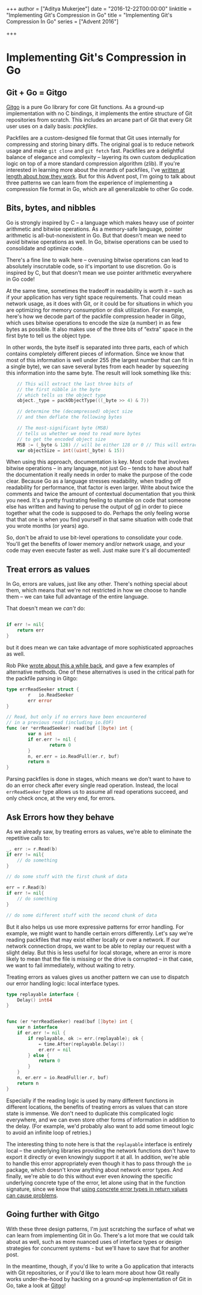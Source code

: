+++
author = ["Aditya Mukerjee"]
date = "2016-12-22T00:00:00"
linktitle = "Implementing Git's Compression in Go"
title = "Implementing Git's Compression In Go"
series = ["Advent 2016"]

+++

# Implementing Git's Compression in Go


## Git + Go = Gitgo

[Gitgo](https://github.com/ChimeraCoder/gitgo) is a pure Go library for core Git functions. As a ground-up implementation with no C bindings, it implements the entire structure of Git repositories from scratch. This includes an arcane part of Git that every Git user uses on a daily basis: _packfiles_.

Packfiles are a custom-designed file format that Git uses internally for compressing and storing binary diffs. The original goal is to reduce network usage and make `git clone` and `git fetch` fast. Packfiles are a delightful balance of elegance and complexity – layering its own custom deduplication logic on top of a more standard compression algorithm (zlib). If you're interested in learning more about the innards of packfiles, I've [written at length about how they work](https://codewords.recurse.com/issues/three/unpacking-git-packfiles). But for this Advent post, I'm going to talk about three patterns we can learn from the experience of implementing a compression file format in Go, which are all generalizable to other Go code.


## Bits, bytes, and nibbles


Go is strongly inspired by C – a language which makes heavy use of pointer arithmetic and bitwise operations. As a memory-safe language, pointer arithmetic is all-but-nonexistent in Go. But that doesn't mean we need to avoid bitwise operations as well. In Go, bitwise operations can be used to consolidate and optimize code.

There's a fine line to walk here – overusing bitwise operations can lead to absolutely inscrutable code, so it's important to use discretion. Go is inspired by C, but that doesn't mean we use pointer arithmetic everywhere in Go code! 

At the same time, sometimes the tradeoff in readability is worth it – such as if your application has very tight space requirements. That could mean network usage, as it does with Git, or it could be for situations in which you are optimizing for memory consumption or disk utilization. For example, here's how we decode part of the packfile compression header in Gitgo, which uses bitwise operations to encode the size (a number) in as few bytes as possible. It also makes use of the three bits of “extra” space in the first byte to tell us the object type.

In other words, the byte itself is separated into three parts, each of which contains completely different pieces of information. Since we know that most of this information is well under 255 (the largest number that can fit in a single byte), we can save several bytes from each header by squeezing this information into the same byte. The result will look something like this:

```go
    // This will extract the last three bits of
    // the first nibble in the byte
    // which tells us the object type
    object._type = packObjectType(((_byte >> 4) & 7))

    // determine the (decompressed) object size
    // and then deflate the following bytes

    // The most-significant byte (MSB)
    // tells us whether we need to read more bytes
    // to get the encoded object size
    MSB := (_byte & 128) // will be either 128 or 0 // This will extract the last four bits of the byte
    var objectSize = int((uint(_byte) & 15))
```

When using this approach, documentation is key. Most code that involves bitwise operations – in any language, not just Go – tends to have about half the documentation it really needs in order to make the purpose of the code clear. Because Go as a language stresses readability, when trading off readability for performance, that factor is even larger. Write about twice the comments and twice the amount of contextual documentation that you think you need. It's a pretty frustrating feeling to stumble on code that someone else has written and having to peruse the output of [od](https://en.wikipedia.org/wiki/Od_%28Unix%29) in order to piece together what the code is supposed to do. Perhaps the only feeling worse that that one is when you find yourself in that same situation with code that you wrote months (or years) ago.

So, don't be afraid to use bit-level operations to consolidate your code. You'll get the benefits of lower memory and/or network usage, and your code may even execute faster as well. Just make sure it's all documented!


## Treat errors as values


In Go, errors are values, just like any other. There's nothing special about them, which means that we're not restricted in how we choose to handle them – we can take full advantage of the entire language. 


That doesn't mean we _can't_ do:

```go

if err != nil{
	return err
}

```
but it does mean we can take advantage of more sophisticated approaches as well.

Rob Pike [wrote about this a while back](https://blog.golang.org/errors-are-values), and gave a few examples of alternative methods. One of these alternatives is used in the critical path for the packfile parsing in Gitgo:

```go
type errReadSeeker struct {
        r   io.ReadSeeker
        err error
}

// Read, but only if no errors have been encountered
// in a previous read (including io.EOF)
func (er *errReadSeeker) read(buf []byte) int {
        var n int
        if er.err != nil {
                return 0
        }
        n, er.err = io.ReadFull(er.r, buf)
        return n
}
```

Parsing packfiles is done in stages, which means we don't want to have to do an error check after every single read operation. Instead, the local `errReadSeeker` type allows us to assume all read operations succeed, and only check once, at the very end, for errors.



## Ask Errors how they behave

As we already saw, by treating errors as values, we're able to eliminate the repetitive calls to:


```go
_, err := r.Read(b)
if err != nil{
	// do something
}

// do some stuff with the first chunk of data

err = r.Read(b)
if err != nil{
	// do something
}

// do some different stuff with the second chunk of data
```


But it also helps us use more expressive patterns for error handling. For example, we might want to handle certain errors differently. Let's say we're reading packfiles that may exist either locally or over a network. If our network connection drops, we want to be able to replay our request with a slight delay. But this is less useful for local storage, where an error is more likely to mean that the file is missing or the drive is corrupted – in that case, we want to fail immediately, without waiting to retry.

Treating errors as values gives us another pattern we can use to dispatch our error handling logic: local interface types.

 

```go
type replayable interface {
	Delay() int64
}


func (er *errReadSeeker) read(buf []byte) int {
	var n interface
	if er.err != nil {
		if replayable, ok := err.(replayable); ok {
			← time.After(replayable.Delay())
			er.err = nil
		} else {
			return 0
		}
	}
	n, er.err = io.ReadFull(er.r, buf)
	return n
}

```

Especially if the reading logic is used by many different functions in different locations, the benefits of treating errors as values that can store state is immense. We don't need to duplicate this complicated logic everywhere, and we can even store other forms of information in addition to the delay. (For example, we'd probably also want to add some timeout logic to avoid an infinite loop of retries.)

The interesting thing to note here is that the `replayable` interface is entirely local – the underlying libraries providing the network functions don't have to export it directly or even knowingly support it at all. In addition, we're able to handle this error appropriately even though it has to pass through the `io` package, which doesn't know anything about network error types. And finally, we're able to do this without ever even _knowing_ the specific underlying concrete type of the error, let alone using that in the function signature, since we know that [using concrete error types in return values can cause problems](https://golang.org/doc/faq#nil_error).



## Going further with Gitgo


With these three design patterns, I'm just scratching the surface of what we can learn from implementing Git in Go. There's a lot more that we could talk about as well, such as more nuanced uses of interface types or design strategies for concurrent systems - but we'll have to save that for another post.


In the meantime, though, if you'd like to write a Go application that interacts with Git repositories, or if you'd like to learn more about how Git really works under-the-hood by hacking on a ground-up implementation of Git in Go, take a look at [Gitgo](https://github.com/ChimeraCoder/gitgo)!



